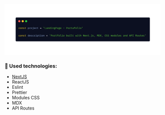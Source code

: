 ![](https://github.com/efrencodes/efrenmartinez.dev/blob/main/public/efrenmartinez-dev.png)

### 🚀 Used technologies:
  * [NextJS](https://nextjs.org/docs/getting-started)
  * ReactJS
  * Eslint
  * Prettier
  * Modules CSS
  * MDX
  * API Routes
